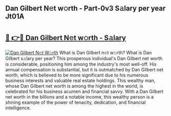 ## Dan Gilbert N𝚎t w𝚘rth - Part-0v3 S𝚊lary per year Jt01A

# <h2><a href="http://gc28db.nevu.top/?p=Dan+Gilbert">🔗 👉🔴 Dan Gilbert N𝚎t w𝚘rth - S𝚊lary</a></h2>

[![Dan Gilbert N𝚎t W𝚘rth](https://i.imgur.com/Oavwk0R.jpeg)](http://gc28db.nevu.top/?p=Dan+Gilbert)
What is Dan Gilbert n𝚎t w𝚘rth? What is Dan Gilbert s𝚊lary per year?
This prosperous individual's Dan Gilbert net worth is considerable, positioning him among the industry's most well-off. His annual compensation is substantial, but it is outmatched by Dan Gilbert net worth, which is believed to be more significant due to his numerous business interests and valuable real estate holdings. This wealthy man, whose Dan Gilbert net worth is among the highest in the world, is celebrated for his business acumen and financial savvy. With a Dan Gilbert net worth in the billions and a notable income, this wealthy person is a shining example of the power of tenacity, dedication, and financial intelligence.
